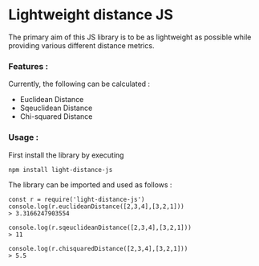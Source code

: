 # Lightweight distance JS
The primary aim of this JS library is to be as lightweight as possible while providing various different distance metrics.

### Features :
Currently, the following can be calculated :

- Euclidean Distance
- Sqeuclidean Distance
- Chi-squared Distance

### Usage :

First install the library by executing
<pre><code>npm install light-distance-js</code></pre>
The library can be imported and used as follows :
<pre><code>const r = require('light-distance-js')
console.log(r.euclideanDistance([2,3,4],[3,2,1]))
> 3.3166247903554

console.log(r.sqeuclideanDistance([2,3,4],[3,2,1]))
> 11 

console.log(r.chisquaredDistance([2,3,4],[3,2,1]))
> 5.5
</code></pre>



